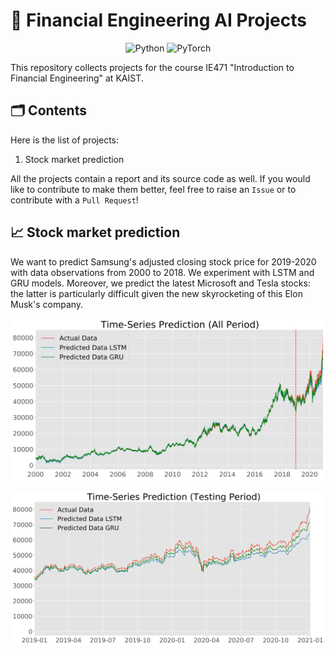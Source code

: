# 📑 Financial Engineering AI Projects

<p align="center">
  <img alt="Python" src="https://img.shields.io/badge/python%20-%2314354C.svg?&style=for-the-badge&logo=python&logoColor=white"/>
  <img alt="PyTorch" src="https://img.shields.io/badge/PyTorch%20-%23EE4C2C.svg?&style=for-the-badge&logo=PyTorch&logoColor=white" />
</p>

This repository collects projects for the course IE471 "Introduction to Financial Engineering" at KAIST.

## 🗂 Contents
Here is the list of projects:
1. Stock market prediction

All the projects contain a report and its source code as well. If you would like to contribute to make them better, feel free to raise an `Issue` or to contribute with a `Pull Request`!

## 📈 Stock market prediction
We want to predict Samsung's adjusted closing stock price for 2019-2020 with data observations from 2000 to 2018. We experiment with LSTM and GRU models.
Moreover, we predict the latest Microsoft and Tesla stocks: the latter is particularly difficult given the new skyrocketing of this Elon Musk's company.

<p align="center">
  <img src="https://github.com/Juju-botu/financial-engineering-ai/blob/master/stock_market_prediction/images/samsung_all.jpg" alt="Samsung stocks all period" >
</p>

<p align="center">
  <img src="https://github.com/Juju-botu/financial-engineering-ai/blob/master/stock_market_prediction/images/samsung_test.jpg" alt="Samsung stocks test data" >
</p>

